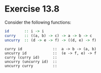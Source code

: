 # Exercise 13.8

Consider the following functions:

```hs
id       :: i -> i
curry    :: ((a, b) -> c) -> a -> b -> c
uncurry  :: (d -> e -> f) -> ((d, e) -> f)
```

```
curry id              ::  a -> b -> (a, b)
uncurry id            ::  (e -> f, e) -> f
curry (curry id)      ::
uncurry (uncurry id)  ::
uncurry curry         ::
```
